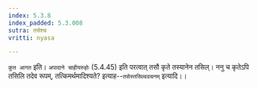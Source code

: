 ```yaml
---
index: 5.3.8
index_padded: 5.3.008
sutra: तसेश्च
vritti: nyasa

---
```

`कुत आगत` इति। `अपादाने चाहीयरुहोः` (5.4.45) इति परत्वात् तसौ कृते तस्यानेन तसिल्। ननु च कृतेऽपि तसिलि तदेव रूपम्, तत्किमर्थमादिश्यते? इत्याह--`तसेस्तसिल्ववचनम्` इत्यादि।।